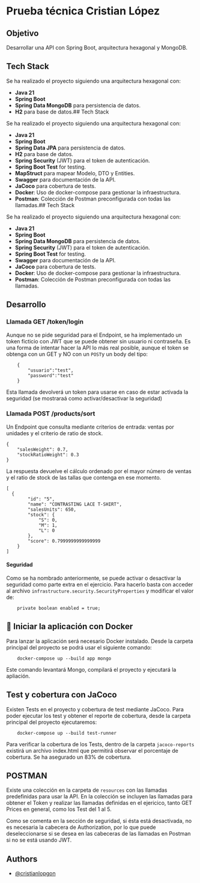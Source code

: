 # Prueba técnica Cristian López

## Objetivo

Desarrollar una API con Spring Boot, arquitectura hexagonal y MongoDB.

## Tech Stack

Se ha realizado el proyecto siguiendo una arquitectura hexagonal con:

- **Java 21**
- **Spring Boot**
- **Spring Data MongoDB** para persistencia de datos.
- **H2** para base de datos.## Tech Stack

Se ha realizado el proyecto siguiendo una arquitectura hexagonal con:

- **Java 21**
- **Spring Boot**
- **Spring Data JPA** para persistencia de datos.
- **H2** para base de datos.
- **Spring Security** (JWT) para el token de autenticación.
- **Spring Boot Test** for testing.
- **MapStruct** para mapear Modelo, DTO y Entities.
- **Swagger** para documentación de la API.
- **JaCoco** para cobertura de tests.
- **Docker**: Uso de docker-compose para gestionar la infraestructura.
- **Postman**: Colección de Postman preconfigurada con todas las llamadas.## Tech Stack

Se ha realizado el proyecto siguiendo una arquitectura hexagonal con:

- **Java 21**
- **Spring Boot**
- **Spring Data MongoDB** para persistencia de datos.
- **Spring Security** (JWT) para el token de autenticación.
- **Spring Boot Test** for testing.
- **Swagger** para documentación de la API.
- **JaCoco** para cobertura de tests.
- **Docker**: Uso de docker-compose para gestionar la infraestructura.
- **Postman**: Colección de Postman preconfigurada con todas las llamadas.

## Desarrollo


### Llamada GET /token/login

Aunque no se pide seguridad para el Endpoint, se ha implementado un token ficticio con JWT que se puede obtener sin usuario ni contraseña. Es una forma de intentar hacer la API lo más real posible, aunque el token se obtenga con un GET y NO con un `POST`y un body del tipo:

		{
			"usuario":"test", 
			"password":"test"
		}
		
Esta llamada devolverá un token para usarse en caso de estar activada la seguridad (se mostraraá como activar/desactivar la seguridad)

### Llamada POST /products/sort

Un Endpoint que consulta mediante criterios de entrada: ventas por unidades y
el criterio de ratio de stock.

	{
	    "salesWeight": 0.7,
	    "stockRatioWeight": 0.3
	}
	
La respuesta devuelve el cálculo ordenado por el mayor número de ventas y el ratio de stock de las tallas que contenga en ese momento.

	[
	  {
	        "id": "5",
	        "name": "CONTRASTING LACE T-SHIRT",
	        "salesUnits": 650,
	        "stock": {
	            "S": 0,
	            "M": 1,
	            "L": 0
	        },
	        "score": 0.7999999999999999
	    }
	]
	
#### Seguridad

Como se ha nombrado anteriormente, se puede activar o desactivar la seguridad como parte extra en el ejercicio. Para hacerlo basta con acceder al archivo `infrastructure.security.SecurityProperties` y modificar el valor de:

```
	private boolean enabled = true;
```

## 🚀 Iniciar la aplicación con Docker

Para lanzar la aplicación será necesario Docker instalado. Desde la carpeta principal del proyecto se podrá usar el siguiente comando:

```
	docker-compose up --build app mongo
```

Este comando levantará Mongo, compilará el proyecto y ejecutará la apliación.

## Test y cobertura con JaCoco

Existen Tests en el proyecto y cobertura de test mediante JaCoco. Para poder ejecutar los test y obtener el reporte de cobertura, desde la carpeta principal del proyecto ejecutaremos:

```
	docker-compose up --build test-runner
```

Para verificar la cobertura de los Tests, dentro de la carpeta `jacoco-reports` existirá un archivo index.html que permitirá observar el porcentaje de cobertura. Se ha asegurado un 83% de cobertura.

## POSTMAN

Existe una colección en la carpeta de `resources` con las llamadas predefinidas para usar la API. En la colección se incluyen las llamadas para obtener el Token y realizar las llamadas definidas en el ejericico, tanto GET Prices en general, como los Test del 1 al 5. 

Como se comenta en la sección de seguridad, si ésta está desactivada, no es necesaria la cabecera de Authorization, por lo que puede deseleccionarse si se desea en las cabeceras de las llamadas en Postman si no se está usando JWT.

## Authors

- [@cristianlopgon](https://github.com/CristianLopGon)